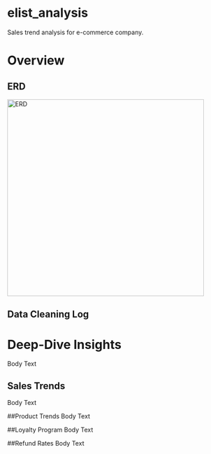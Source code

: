# elist_analysis
Sales trend analysis for e-commerce company.

# Overview

## ERD
<img width="450" alt="ERD" src="https://github.com/user-attachments/assets/5add595f-9347-4568-9dd6-7f7e6e8297c3">


## Data Cleaning Log

# Deep-Dive Insights
Body Text 

## Sales Trends 
Body Text 

##Product Trends
Body Text 

##Loyalty Program
Body Text 

##Refund Rates
Body Text 
